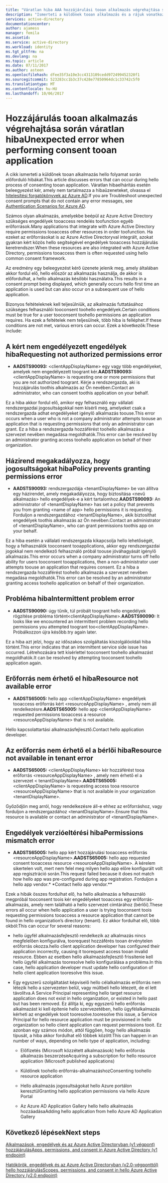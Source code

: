 ```yaml
---
title: "Váratlan hiba AAA hozzájárulási tooan alkalmazás végrehajtása során |} Microsoft Docs"
description: "Ismerteti a küldőnek tooan alkalmazás és a rájuk vonatkozó teendők hello folyamat során előforduló hibák"
services: active-directory
documentationcenter: 
author: ajamess
manager: femila
ms.assetid: 
ms.service: active-directory
ms.workload: identity
ms.tgt_pltfrm: na
ms.devlang: na
ms.topic: article
ms.date: 07/11/2017
ms.author: asteen
ms.openlocfilehash: dfee35f3a10e3cc4313109cedd972499452320f1
ms.sourcegitcommit: 523283cc1b3c37c428e77850964dc1c33742c5f0
ms.translationtype: MT
ms.contentlocale: hu-HU
ms.lasthandoff: 10/06/2017
---
```

# <a name="unexpected-error-when-performing-consent-tooan-application"></a><span data-ttu-id="f17c2-103">Hozzájárulás tooan alkalmazás végrehajtása során váratlan hiba</span><span class="sxs-lookup"><span data-stu-id="f17c2-103">Unexpected error when performing consent tooan application</span></span>

<span data-ttu-id="f17c2-104">A cikk ismerteti a küldőnek tooan alkalmazás hello folyamat során előforduló hibákat.</span><span class="sxs-lookup"><span data-stu-id="f17c2-104">This article discusses errors that can occur during hello process of consenting tooan application.</span></span> <span data-ttu-id="f17c2-105">Váratlan hibaelhárítás esetén beleegyezést kér, amely nem tartalmazza a hibaüzeneteket, olvassa el [hitelesítési forgatókönyvek az Azure AD](https://docs.microsoft.com/azure/active-directory/develop/active-directory-authentication-scenarios).</span><span class="sxs-lookup"><span data-stu-id="f17c2-105">If you are Troubleshoot unexpected consent prompts that do not contain any error messages, see [Authentication Scenarios for Azure AD](https://docs.microsoft.com/azure/active-directory/develop/active-directory-authentication-scenarios).</span></span>

<span data-ttu-id="f17c2-106">Számos olyan alkalmazás, amelyekbe beépül az Azure Active Directory szükséges engedélyek tooaccess rendelés toofunction egyéb erőforrások.</span><span class="sxs-lookup"><span data-stu-id="f17c2-106">Many applications that integrate with Azure Active Directory require permissions tooaccess other resources in order toofunction.</span></span> <span data-ttu-id="f17c2-107">Ha ezeket az erőforrásokat is az Azure Active Directoryval integrált, azokat gyakran kért közös hello segítségével engedélyek tooaccess hozzájárulás keretrendszer.</span><span class="sxs-lookup"><span data-stu-id="f17c2-107">When these resources are also integrated with Azure Active Directory, permissions tooaccess them is often requested using hello common consent framework.</span></span> 

<span data-ttu-id="f17c2-108">Az eredmény egy beleegyezést kérő üzenete jelenik meg, amely általában akkor fordul elő, hello először az alkalmazás használja, de akkor is előfordulhat, a hello alkalmazás későbbi használatra.</span><span class="sxs-lookup"><span data-stu-id="f17c2-108">This results in a consent prompt being displayed, which generally occurs hello first time an application is used but can also occur on a subsequent use of hello application.</span></span>

<span data-ttu-id="f17c2-109">Bizonyos feltételeknek kell teljesülniük, az alkalmazás futtatásához szükséges felhasználói tooconsent toohello engedélyek.</span><span class="sxs-lookup"><span data-stu-id="f17c2-109">Certain conditions must be true for a user tooconsent toohello permissions an application requires.</span></span> <span data-ttu-id="f17c2-110">Ha ezek a feltételek nem teljesülnek, több hiba is felléphet.</span><span class="sxs-lookup"><span data-stu-id="f17c2-110">If these conditions are not met, various errors can occur.</span></span> <span data-ttu-id="f17c2-111">Ezek a következők:</span><span class="sxs-lookup"><span data-stu-id="f17c2-111">These include:</span></span>

## <a name="requesting-not-authorized-permissions-error"></a><span data-ttu-id="f17c2-112">A kért nem engedélyezett engedélyek hiba</span><span class="sxs-lookup"><span data-stu-id="f17c2-112">Requesting not authorized permissions error</span></span>
* <span data-ttu-id="f17c2-113">**AADSTS90093:** &lt;clientAppDisplayName&gt; egy vagy több engedélyeket, amelyek nem engedélyezett toogrant kér.</span><span class="sxs-lookup"><span data-stu-id="f17c2-113">**AADSTS90093:** &lt;clientAppDisplayName&gt; is requesting one or more permissions that you are not authorized toogrant.</span></span> <span data-ttu-id="f17c2-114">Kérje a rendszergazda, aki is hozzájárulás toothis alkalmazás az Ön nevében.</span><span class="sxs-lookup"><span data-stu-id="f17c2-114">Contact an administrator, who can consent toothis application on your behalf.</span></span>

<span data-ttu-id="f17c2-115">Ez a hiba akkor fordul elő, amikor egy felhasználó egy vállalati rendszergazdai jogosultságokkal nem kísérli meg, amelyeket csak a rendszergazda adhat engedélyeket igénylő alkalmazás toouse.</span><span class="sxs-lookup"><span data-stu-id="f17c2-115">This error occurs when a user who is not a company administrator attempts toouse an application that is requesting permissions that only an administrator can grant.</span></span> <span data-ttu-id="f17c2-116">Ez a hiba a rendszergazda hozzáférést toohello alkalmazás a szervezet nevében megadása megoldhatók.</span><span class="sxs-lookup"><span data-stu-id="f17c2-116">This error can be resolved by an administrator granting access toohello application on behalf of their organization.</span></span>

## <a name="policy-prevents-granting-permissions-error"></a><span data-ttu-id="f17c2-117">Házirend megakadályozza, hogy jogosultságokat hiba</span><span class="sxs-lookup"><span data-stu-id="f17c2-117">Policy prevents granting permissions error</span></span>
* <span data-ttu-id="f17c2-118">**AADSTS90093:** rendszergazdája &lt;tenantDisplayName&gt; be van állítva egy házirendet, amely megakadályozza, hogy biztosítása &lt;nevű alkalmazás&gt; hello engedélyek-e a kért tartalomhoz.</span><span class="sxs-lookup"><span data-stu-id="f17c2-118">**AADSTS90093:** An administrator of &lt;tenantDisplayName&gt; has set a policy that prevents you from granting &lt;name of app&gt; hello permissions it is requesting.</span></span> <span data-ttu-id="f17c2-119">Forduljon a rendszergazdához &lt;tenantDisplayName&gt;, akik biztosíthat engedélyek toothis alkalmazás az Ön nevében.</span><span class="sxs-lookup"><span data-stu-id="f17c2-119">Contact an administrator of &lt;tenantDisplayName&gt;, who can grant permissions toothis app on your behalf.</span></span>

<span data-ttu-id="f17c2-120">Ez a hiba esetén a vállalati rendszergazda kikapcsolja hello lehetőségét, hogy a felhasználók tooconsent tooapplications, akkor egy rendszergazdai jogokkal nem rendelkező felhasználó próbál toouse jóváhagyását igénylő alkalmazás.</span><span class="sxs-lookup"><span data-stu-id="f17c2-120">This error occurs when a company administrator turns off hello ability for users tooconsent tooapplications, then a non-administrator user attempts toouse an application that requires consent.</span></span> <span data-ttu-id="f17c2-121">Ez a hiba a rendszergazda hozzáférést toohello alkalmazás a szervezet nevében megadása megoldhatók.</span><span class="sxs-lookup"><span data-stu-id="f17c2-121">This error can be resolved by an administrator granting access toohello application on behalf of their organization.</span></span>

## <a name="intermittent-problem-error"></a><span data-ttu-id="f17c2-122">Probléma hiba</span><span class="sxs-lookup"><span data-stu-id="f17c2-122">Intermittent problem error</span></span>
* <span data-ttu-id="f17c2-123">**AADSTS90090:** úgy tűnik, túl próbált toogrant hello engedélyek rögzítése probléma történt&lt;clientAppDisplayName&gt;.</span><span class="sxs-lookup"><span data-stu-id="f17c2-123">**AADSTS90090:** It looks like we encountered an intermittent problem recording hello permissions you attempted toogrant too&lt;clientAppDisplayName&gt;.</span></span> <span data-ttu-id="f17c2-124">Próbálkozzon újra később.</span><span class="sxs-lookup"><span data-stu-id="f17c2-124">try again later.</span></span>

<span data-ttu-id="f17c2-125">Ez a hiba azt jelzi, hogy az időszakos szolgáltatás kiszolgálóoldali hiba történt.</span><span class="sxs-lookup"><span data-stu-id="f17c2-125">This error indicates that an intermittent service side issue has occurred.</span></span> <span data-ttu-id="f17c2-126">Létrehozására tett kísérlettel tooconsent toohello alkalmazást megoldhatók.</span><span class="sxs-lookup"><span data-stu-id="f17c2-126">It can be resolved by attempting tooconsent toohello application again.</span></span>

## <a name="resource-not-available-error"></a><span data-ttu-id="f17c2-127">Erőforrás nem érhető el hiba</span><span class="sxs-lookup"><span data-stu-id="f17c2-127">Resource not available error</span></span>
* <span data-ttu-id="f17c2-128">**AADSTS65005:** hello app &lt;clientAppDisplayName&gt; engedélyek tooaccess erőforrás kért &lt;resourceAppDisplayName&gt; , amely nem áll rendelkezésre.</span><span class="sxs-lookup"><span data-stu-id="f17c2-128">**AADSTS65005:** hello app &lt;clientAppDisplayName&gt; requested permissions tooaccess a resource &lt;resourceAppDisplayName&gt; that is not available.</span></span> 

<span data-ttu-id="f17c2-129">Hello kapcsolattartási alkalmazásfejlesztő.</span><span class="sxs-lookup"><span data-stu-id="f17c2-129">Contact hello application developer.</span></span>

##  <a name="resource-not-available-in-tenant-error"></a><span data-ttu-id="f17c2-130">Az erőforrás nem érhető el a bérlői hiba</span><span class="sxs-lookup"><span data-stu-id="f17c2-130">Resource not available in tenant error</span></span>
* <span data-ttu-id="f17c2-131">**AADSTS65005:** &lt;clientAppDisplayName&gt; kér hozzáférést tooa erőforrás &lt;resourceAppDisplayName&gt; , amely nem érhető el a szervezet &lt; tenantDisplayName&gt;.</span><span class="sxs-lookup"><span data-stu-id="f17c2-131">**AADSTS65005:** &lt;clientAppDisplayName&gt; is requesting access tooa resource &lt;resourceAppDisplayName&gt; that is not available in your organization &lt;tenantDisplayName&gt;.</span></span> 

<span data-ttu-id="f17c2-132">Győződjön meg arról, hogy rendelkezésre áll-e ehhez az erőforráshoz, vagy forduljon a rendszergazdához &lt;tenantDisplayName&gt;.</span><span class="sxs-lookup"><span data-stu-id="f17c2-132">Ensure that this resource is available or contact an administrator of &lt;tenantDisplayName&gt;.</span></span>

## <a name="permissions-mismatch-error"></a><span data-ttu-id="f17c2-133">Engedélyek verzióeltérési hiba</span><span class="sxs-lookup"><span data-stu-id="f17c2-133">Permissions mismatch error</span></span>
* <span data-ttu-id="f17c2-134">**AADSTS65005:** hello app kért hozzájárulási tooaccess erőforrás &lt;resourceAppDisplayName&gt;.</span><span class="sxs-lookup"><span data-stu-id="f17c2-134">**AADSTS65005:** hello app requested consent tooaccess resource &lt;resourceAppDisplayName&gt;.</span></span> <span data-ttu-id="f17c2-135">A kérelem sikertelen volt, mert nem felel meg milyen hello app előre konfigurált volt app regisztráció során.</span><span class="sxs-lookup"><span data-stu-id="f17c2-135">This request failed because it does not match how hello app was pre-configured during app registration.</span></span> <span data-ttu-id="f17c2-136">Forduljon a hello app vendor.* *</span><span class="sxs-lookup"><span data-stu-id="f17c2-136">Contact hello app vendor.**</span></span>

<span data-ttu-id="f17c2-137">Ezek a hibák összes fordulhat elő, ha hello alkalmazás a felhasználó megpróbál tooconsent toois kér engedélyeket tooaccess egy erőforrás-alkalmazás, amely nem található a hello szervezet címtárához (bérlői).</span><span class="sxs-lookup"><span data-stu-id="f17c2-137">These errors all occur when hello application a user is trying tooconsent toois requesting permissions tooaccess a resource application that cannot be found in hello organization’s directory (tenant).</span></span> <span data-ttu-id="f17c2-138">Ez akkor fordulhat elő, több okból:</span><span class="sxs-lookup"><span data-stu-id="f17c2-138">This can occur for several reasons:</span></span>

-   <span data-ttu-id="f17c2-139">hello ügyfél alkalmazásfejlesztő rendelkezik az alkalmazás nincs megfelelően konfigurálva, toorequest hozzáférés tooan érvénytelen erőforrás okozza.</span><span class="sxs-lookup"><span data-stu-id="f17c2-139">hello client application developer has configured their application incorrectly, causing it toorequest access tooan invalid resource.</span></span> <span data-ttu-id="f17c2-140">Ebben az esetben hello alkalmazásfejlesztő frissítenie kell hello ügyfél alkalmazás tooresolve hello konfigurálása a probléma.</span><span class="sxs-lookup"><span data-stu-id="f17c2-140">In this case, hello application developer must update hello configuration of hello client application tooresolve this issue.</span></span>

-   <span data-ttu-id="f17c2-141">Egy egyszerű szolgáltatást képviselő hello célalkalmazás erőforrás nem létezik hello a szervezeten belül, vagy múltbeli hello létezett, de el lett távolítva.</span><span class="sxs-lookup"><span data-stu-id="f17c2-141">A Service Principal representing hello target resource application does not exist in hello organization, or existed in hello past but has been removed.</span></span> <span data-ttu-id="f17c2-142">Ez állítja ki, egy egyszerű hello erőforrás alkalmazást ki kell építenie hello szervezetében, hello ügyfélalkalmazás kérheti az engedélyek tooit tooresolve.</span><span class="sxs-lookup"><span data-stu-id="f17c2-142">tooresolve this issue, a Service Principal for hello resource application must be provisioned in hello organization so hello client application can request permissions tooit.</span></span> <span data-ttu-id="f17c2-143">Ez azonban egy számos módon, attól függően, hogy hello alkalmazás típusát, a hiba akkor fordulhat elő többek között:</span><span class="sxs-lookup"><span data-stu-id="f17c2-143">This can happen in an number of ways, depending on hello type of application, including:</span></span>

    -   <span data-ttu-id="f17c2-144">Előfizetés (Microsoft közzétett alkalmazások) hello erőforrás alkalmazás beszerzése</span><span class="sxs-lookup"><span data-stu-id="f17c2-144">Acquiring a subscription for hello resource application (Microsoft published applications)</span></span>

    -   <span data-ttu-id="f17c2-145">Küldőnek toohello erőforrás-alkalmazáshoz</span><span class="sxs-lookup"><span data-stu-id="f17c2-145">Consenting toohello resource application</span></span>

    -   <span data-ttu-id="f17c2-146">Hello alkalmazás jogosultságokat hello Azure portálon keresztül</span><span class="sxs-lookup"><span data-stu-id="f17c2-146">Granting hello application permissions via hello Azure Portal</span></span>

    -   <span data-ttu-id="f17c2-147">Az Azure AD Application Gallery hello hello alkalmazás hozzáadása</span><span class="sxs-lookup"><span data-stu-id="f17c2-147">Adding hello application from hello Azure AD Application Gallery</span></span>

## <a name="next-steps"></a><span data-ttu-id="f17c2-148">Következő lépések</span><span class="sxs-lookup"><span data-stu-id="f17c2-148">Next steps</span></span> 

[<span data-ttu-id="f17c2-149">Alkalmazások, engedélyek és az Azure Active Directoryban (v1 végpont) hozzájárulás</span><span class="sxs-lookup"><span data-stu-id="f17c2-149">Apps, permissions, and consent in Azure Active Directory (v1 endpoint)</span></span>](https://docs.microsoft.com/azure/active-directory/active-directory-apps-permissions-consent)<br>

[<span data-ttu-id="f17c2-150">Hatókörök, engedélyek és az Azure Active Directoryban (v2.0-végponttól) hello hozzájárulás</span><span class="sxs-lookup"><span data-stu-id="f17c2-150">Scopes, permissions, and consent in hello Azure Active Directory (v2.0 endpoint)</span></span>](https://docs.microsoft.com/azure/active-directory/develop/active-directory-v2-scopes)


